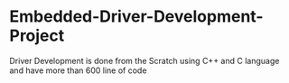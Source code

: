 # Embedded-Driver-Development-Project
Driver Development is done from the Scratch using C++ and C language and have more than 600 line of code
